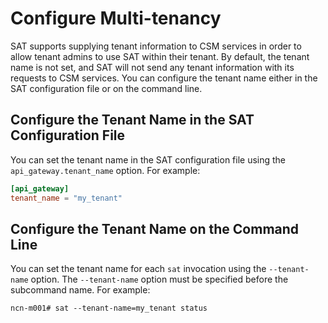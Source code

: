 # Configure Multi-tenancy

SAT supports supplying tenant information to CSM services in order to allow
tenant admins to use SAT within their tenant. By default, the tenant name is
not set, and SAT will not send any tenant information with its requests to
CSM services. You can configure the tenant name either in the SAT configuration
file or on the command line.

## Configure the Tenant Name in the SAT Configuration File

You can set the tenant name in the SAT configuration file using the
`api_gateway.tenant_name` option. For example:

```toml
[api_gateway]
tenant_name = "my_tenant"
```

## Configure the Tenant Name on the Command Line

You can set the tenant name for each `sat` invocation using the `--tenant-name`
option. The `--tenant-name` option must be specified before the subcommand
name. For example:

```screen
ncn-m001# sat --tenant-name=my_tenant status
```
